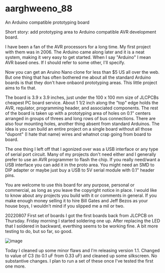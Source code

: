 # aarghweeno_88
An Arduino compatible prototyping board

Short story: add prototyping area to Arduino compatible AVR development board.

I have been a fan of the AVR processors for a long time.  My first project with them was in 2006.  The Arduino came along later and it is a neat system, making it very easy to get started.  When I say "Arduino" I mean AVR based ones.  If I should refer to some other, I'll specify.  

Now you can get an Aruino Nano clone for less than $5 US all over the web.  But one thing that has often bothered me about all the standard Arduino boards is that they don't have onbaord prototyping areas.  This little project aims to fix that.

The board is 3.9 x 3.9 inches, just under the 100 x 100 mm size of JLCPCBs cheapest PC board service.  About 1 1/2 inch along the "top" edge holds the AVR, regulator, programming header, and associated components.  The rest of the board is taken up with a prototyping area of holes on 0.1" centers arranged in groups of threes and long rows of bus connections.  There are also four mounting holes, another thing absent from standard Arduinos.  The idea is you can build an entire project on a single board without all those "dupont" (I hate that name) wires and whatnot crap going from board to board.

The one thing I left off that I agonized over was a USB interface or any type of serial port circuit.  Many of my projects don't need either and I generally prefer to use an AVR programmer to flash the chip.  If you really need/want a USB interface you can add it in the proto area.  You might need an SMD to DIP adapter or maybe just buy a USB to 5V serial module with 0.1" header pins.

You are welcome to use this board for any purpose, personal or commercial, as long as you leave the copyright notice in place.  I would like to know about any projects you build with it or comments in general.  If you make enough money selling it to hire Bill Gates and Jeff Bezos as your house boys, I wouldn't mind if you slipped me a mil or two.

20220807   First set of boards
I got the first boards back from JLCPCB on Thursday.  Friday morning I started soldering one up.  After replacing the LED that I soldered in backward, everthing seems to be working fine.  A bit more testing to do, but so far, so good.


![image](https://user-images.githubusercontent.com/23271409/183313629-24229505-7cba-4ad1-8be5-6b0033603522.png)

Today I cleaned up some minor flaws and I'm releasing version 1.1.  Changed to value of C3 (to 0.1 uF from 0.33 uF) and cleaned up some silkscreen.  No substantive changes.  I plan to run a set of these once I've tested the first one more.

